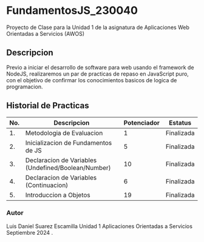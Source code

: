 # FundamentosJS_230040
Proyecto de Clase para la Unidad 1 de la asignatura de Aplicaciones Web Orientadas a Servicios (AWOS)


## Descripcion

Previo a iniciar el desarrollo de software para web usando el framework de NodeJS, realizaremos un par de practicas de repaso en JavaScript puro, con el objetivo de confirmar los conocimientos basicos de logica de programacion.


## Historial de Practicas

|No.|Descripcion|Potenciador|Estatus|
|--|--|--|--|
|1.|Metodologia de Evaluacion|1|Finalizada|
|2.|Inicializacion de Fundamentos de JS|5|Finalizada|
|3.|Declaracion de Variables (Undefined/Boolean/Number)|10|Finalizada|
|4.|Declaracion de Variables (Continuacion)|6|Finalizada|
|5.|Introduccion a Objetos|19|Finalizada|


### Autor
Luis Daniel Suarez Escamilla
Unidad 1
Aplicaciones Orientadas a Servicios
Septiembre 2024 .